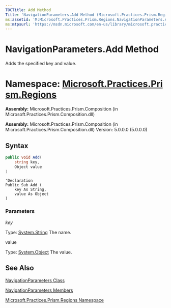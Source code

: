 ```yaml
---
TOCTitle: Add Method
Title: 'NavigationParameters.Add Method (Microsoft.Practices.Prism.Regions)'
ms:assetid: 'M:Microsoft.Practices.Prism.Regions.NavigationParameters.Add(System.String,System.Object)'
ms:mtpsurl: 'https://msdn.microsoft.com/en-us/library/microsoft.practices.prism.regions.navigationparameters.add(v=pandp.50)'
---
```


# NavigationParameters.Add Method

Adds the specified key and value.

**Namespace:** [Microsoft.Practices.Prism.Regions](https://msdn.microsoft.com/library/microsoft.practices.prism.regions)
=======
**Assembly:** Microsoft.Practices.Prism.Composition (in Microsoft.Practices.Prism.Composition.dll)

**Assembly:** Microsoft.Practices.Prism.Composition (in Microsoft.Practices.Prism.Composition.dll) Version: 5.0.0.0 (5.0.0.0)

## Syntax

```C#  
public void Add(
	string key,
	Object value
)
```

```VB  
'Declaration
Public Sub Add ( 
	key As String,
	value As Object
)
```

### Parameters

*key*

Type: [System.String](http://msdn.microsoft.com/en-us/library/s1wwdcbf) The name.

value

Type: [System.Object](http://msdn.microsoft.com/en-us/library/e5kfa45b) The value.

## See Also

[NavigationParameters Class](https://msdn.microsoft.com/library/microsoft.practices.prism.regions.navigationparameters)

[NavigationParameters Members](https://msdn.microsoft.com/allmembers.t:microsoft.practices.prism.regions.navigationparameters)

[Microsoft.Practices.Prism.Regions Namespace](https://msdn.microsoft.com/library/microsoft.practices.prism.regions)
